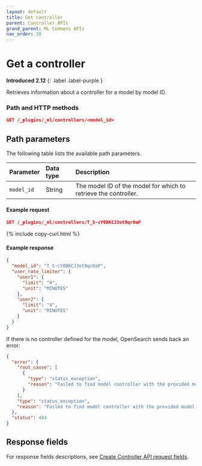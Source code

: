```yaml
---
layout: default
title: Get controller
parent: Controller APIs
grand_parent: ML Commons APIs
nav_order: 20
---
```


# Get a controller
**Introduced 2.12**
{: .label .label-purple }

Retrieves information about a controller for a model by model ID.

### Path and HTTP methods

```json
GET /_plugins/_ml/controllers/<model_id>
```

## Path parameters

The following table lists the available path parameters. 

| Parameter | Data type | Description |
| :--- | :--- | :--- |
| `model_id` | String | The model ID of the model for which to retrieve the controller. |

#### Example request

```json
GET /_plugins/_ml/controllers/T_S-cY0BKCJ3ot9qr0aP
```
{% include copy-curl.html %}

#### Example response

```json
{
  "model_id": "T_S-cY0BKCJ3ot9qr0aP",
  "user_rate_limiter": {
    "user1": {
      "limit": "4",
      "unit": "MINUTES"
    },
    "user2": {
      "limit": "4",
      "unit": "MINUTES"
    }
  }
}
```

If there is no controller defined for the model, OpenSearch sends back an error:

```json
{
  "error": {
    "root_cause": [
      {
        "type": "status_exception",
        "reason": "Failed to find model controller with the provided model ID: T_S-cY0BKCJ3ot9qr0aP"
      }
    ],
    "type": "status_exception",
    "reason": "Failed to find model controller with the provided model ID: T_S-cY0BKCJ3ot9qr0aP"
  },
  "status": 404
}
```

## Response fields

For response fields descriptions, see [Create Controller API request fields]({{site.url}}{{site.baseurl}}/ml-commons-plugin/api/controller-apis/create-controller#request-fields).